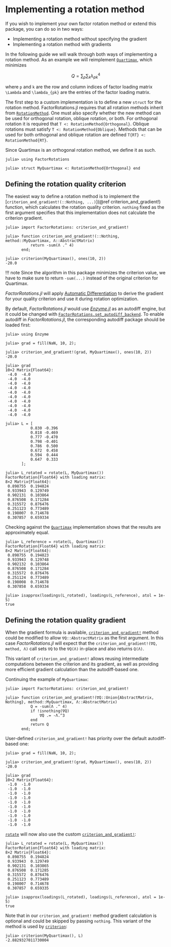 # Implementing a rotation method

If you wish to implement your own factor rotation method or extend this package, you can do so in two ways:

- Implementing a rotation method without specifying the gradient
- Implementing a rotation method with gradients

In the following guide we will walk through both ways of implementing a rotation method.
As an example we will reimplement [`Quartimax`](@ref), which minimizes

```math
Q = \sum_p \sum_k \lambda_{pk}^4
```

where ``p`` and ``k`` are the row and column indices of factor loading matrix ``\Lambda`` and ``\lambda_{pk}`` are the entries of the factor loading matrix.

The first step to a custom implementation is to define a new `struct` for the rotation method.
FactorRotations.jl requires that all rotation methods inherit from [`RotationMethod`](@ref).
One must also specify whether the new method can be used for orthogonal rotation, oblique rotation, or both.
For orthogonal rotation it is required that `T <: RotationMethod{Orthogonal}`.
Oblique rotations must satisfy `T <: RotationMethod{Oblique}`.
Methods that can be used for both orthogonal and oblique rotation are defined `T{RT} <: RotationMethod{RT}`.

Since Quartimax is an orthogonal rotation method, we define it as such.

```jldoctest implementing_rotation_methods
julia> using FactorRotations

julia> struct MyQuartimax <: RotationMethod{Orthogonal} end

```

## Defining the rotation quality criterion
The easiest way to define a rotation method is to implement the
[`criterion_and_gradient!(::Nothing, ...)`](@ref criterion_and_gradient!) function,
which calculates the rotation quality criterion.
`nothing` fixed as the first argument specifies that
this implementation does not calculate the criterion gradient.

```jldoctest implementing_rotation_methods
julia> import FactorRotations: criterion_and_gradient!

julia> function criterion_and_gradient!(::Nothing, method::MyQuartimax, Λ::AbstractMatrix)
           return -sum(Λ .^ 4)
       end;

julia> criterion(MyQuartimax(), ones(10, 2))
-20.0
```

!!! note
    Since the algorithm in this package minimizes the criterion value, we have to make sure to return `-sum(...)` instead of the original criterion for Quartimax.

*FactorRotations.jl* will apply [Automatic Differentiation](https://en.wikipedia.org/wiki/Automatic_differentiation) to derive the gradient for your quality criterion
and use it during rotation optimization.

By default, *FactorRotations.jl* would use [*Enzyme.jl*](https://github.com/EnzymeAD/Enzyme.jl) as an autodiff engine,
but it could be changed with [`FactorRotations.set_autodiff_backend`](@ref).
To enable autodiff in *FactorRotations.jl*, the corresponding autodiff package should be loaded first:

```jldoctest implementing_rotation_methods
julia> using Enzyme

julia> grad = fill(NaN, 10, 2);

julia> criterion_and_gradient!(grad, MyQuartimax(), ones(10, 2))
-20.0

julia> grad
10×2 Matrix{Float64}:
 -4.0  -4.0
 -4.0  -4.0
 -4.0  -4.0
 -4.0  -4.0
 -4.0  -4.0
 -4.0  -4.0
 -4.0  -4.0
 -4.0  -4.0
 -4.0  -4.0
 -4.0  -4.0

```

```jldoctest implementing_rotation_methods; filter = r"([0-9]*)\.([0-9]{4})[0-9]+" => s"\1.\2"
julia> L = [
           0.830 -0.396
           0.818 -0.469
           0.777 -0.470
           0.798 -0.401
           0.786  0.500
           0.672  0.458
           0.594  0.444
           0.647  0.333
       ];

julia> L_rotated = rotate(L, MyQuartimax())
FactorRotation{Float64} with loading matrix:
8×2 Matrix{Float64}:
 0.898755  0.194824
 0.933943  0.129749
 0.902131  0.103864
 0.876508  0.171284
 0.315572  0.876476
 0.251123  0.773489
 0.198007  0.714678
 0.307857  0.659334
```

Checking against the [`Quartimax`](@ref) implementation shows that the results are approximately equal.

```jldoctest implementing_rotation_methods; filter = r"([0-9]*)\.([0-9]{4})[0-9]+" => s"\1.\2"
julia> L_reference = rotate(L, Quartimax())
FactorRotation{Float64} with loading matrix:
8×2 Matrix{Float64}:
 0.898755  0.194823
 0.933943  0.129748
 0.902132  0.103864
 0.876508  0.171284
 0.315572  0.876476
 0.251124  0.773489
 0.198008  0.714678
 0.307858  0.659334
```

```jldoctest implementing_rotation_methods
julia> isapprox(loadings(L_rotated), loadings(L_reference), atol = 1e-5)
true
```

## Defining the rotation quality gradient
When the gradient formula is available, [`criterion_and_gradient!`](@ref) method
could be modified to allow `∇Q::AbstractMatrix` as the first argument.
In this case *FactorRotations.jl* will expect that the `criterion_and_gradient!(∇Q, method, Λ)` call
sets `∇Q` to the ``∇Q(Λ)`` in-place and also returns ``Q(Λ)``.

This variant of `criterion_and_gradient!` allows reusing intermediate computations between
the criterion and its gradient, as well as providing more efficient gradient calculation
than the autodiff-based one.

Continuing the example of `MyQuartimax`:

```jldoctest implementing_rotation_methods
julia> import FactorRotations: criterion_and_gradient!

julia> function criterion_and_gradient!(∇Q::Union{AbstractMatrix, Nothing}, method::MyQuartimax, Λ::AbstractMatrix)
           Q = -sum(Λ .^ 4)
           if !isnothing(∇Q)
               ∇Q .= -Λ.^3
           end
           return Q
       end;
```

User-defined `criterion_and_gradient!` has priority over the default autodiff-based one:

```jldoctest implementing_rotation_methods
julia> grad = fill(NaN, 10, 2);

julia> criterion_and_gradient!(grad, MyQuartimax(), ones(10, 2))
-20.0

julia> grad
10×2 Matrix{Float64}:
 -1.0  -1.0
 -1.0  -1.0
 -1.0  -1.0
 -1.0  -1.0
 -1.0  -1.0
 -1.0  -1.0
 -1.0  -1.0
 -1.0  -1.0
 -1.0  -1.0
 -1.0  -1.0

```

[`rotate`](@ref) will now also use the custom [`criterion_and_gradient!`](@ref):

```jldoctest implementing_rotation_methods; filter = r"([0-9]*)\.([0-9]{4})[0-9]+" => s"\1.\2"
julia> L_rotated = rotate(L, MyQuartimax())
FactorRotation{Float64} with loading matrix:
8×2 Matrix{Float64}:
 0.898755  0.194824
 0.933943  0.129749
 0.902131  0.103865
 0.876508  0.171285
 0.315572  0.876476
 0.251123  0.773489
 0.198007  0.714678
 0.307857  0.659335

julia> isapprox(loadings(L_rotated), loadings(L_reference), atol = 1e-5)
true
```

Note that in our `criterion_and_gradient!` method gradient calculation is optional
and could be skipped by passing `nothing`. This variant of the method is used by [`criterion`](@ref):

```jldoctest implementing_rotation_methods; filter = r"([0-9]*)\.([0-9]{4})[0-9]+" => s"\1.\2"
julia> criterion(MyQuartimax(), L)
-2.8829327011730004
```

